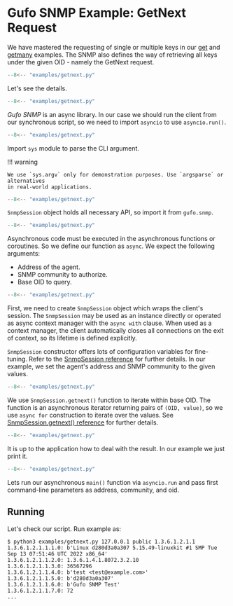 # Gufo SNMP Example: GetNext Request

We have mastered the requesting of single or multiple keys
in our [get](get.md) and [getmany](getmany.md) examples.
The SNMP also defines the way of retrieving all keys under
the given OID - namely the GetNext request.

``` py title="getnext.py" linenums="1"
--8<-- "examples/getnext.py"
```

Let's see the details.

``` py title="getnext.py" linenums="1" hl_lines="1"
--8<-- "examples/getnext.py"
```
*Gufo SNMP* is an async library. In our case
we should run the client from our synchronous script,
so we need to import `asyncio` to use `asyncio.run()`.

``` py title="getnext.py" linenums="1" hl_lines="2"
--8<-- "examples/getnext.py"
```
Import `sys` module to parse the CLI argument.

!!! warning

    We use `sys.argv` only for demonstration purposes. Use `argsparse` or alternatives
    in real-world applications.

``` py title="getnext.py" linenums="1" hl_lines="4"
--8<-- "examples/getnext.py"
```

`SnmpSession` object holds all necessary API, so import it from `gufo.snmp`.

``` py title="getnext.py" linenums="1" hl_lines="7"
--8<-- "examples/getnext.py"
```

Asynchronous code must be executed in the asynchronous functions or coroutines.
So we define our function as `async`. We expect the following arguments:

* Address of the agent.
* SNMP community to authorize.
* Base OID to query.

``` py title="getnext.py" linenums="1" hl_lines="8"
--8<-- "examples/getnext.py"
```

First, we need to create `SnmpSession` object which wraps the client's session.
The `SnmpSession` may be used as an instance directly or operated as async context manager
with the `async with` clause. When used as a context manager,
the client automatically closes all connections on the exit of context,
so its lifetime is defined explicitly.

`SnmpSession` constructor offers lots of configuration variables for fine-tuning. Refer to the 
[SnmpSession reference](../../reference/gufo/snmp/client#gufo.snmp.client.SnmpSession)
for further details. In our example, we set the agent's address and SNMP community
to the given values.

``` py title="getnext.py" linenums="1" hl_lines="9"
--8<-- "examples/getnext.py"
```

We use `SnmpSession.getnext()` function to iterate within base OID. The function is an asynchronous
iterator returning pairs of `(OID, value)`, so we use `async for` construction to iterate over the values.
See [SnmpSession.getnext() reference](../../reference/gufo/snmp/client#gufo.snmp.client.SnmpSession.getnext)
for further details. 

``` py title="getnext.py" linenums="1" hl_lines="10"
--8<-- "examples/getnext.py"
```

It is up to the application how to deal with the result.
In our example we just print it.

``` py title="getnext.py" linenums="1" hl_lines="13"
--8<-- "examples/getnext.py"
```

Lets run our asynchronous `main()` function via `asyncio.run`
and pass first command-line parameters as address, community, and oid.

## Running

Let's check our script. Run example as:

```
$ python3 examples/getnext.py 127.0.0.1 public 1.3.6.1.2.1.1
1.3.6.1.2.1.1.1.0: b'Linux d280d3a0a307 5.15.49-linuxkit #1 SMP Tue Sep 13 07:51:46 UTC 2022 x86_64'
1.3.6.1.2.1.1.2.0: 1.3.6.1.4.1.8072.3.2.10
1.3.6.1.2.1.1.3.0: 36567296
1.3.6.1.2.1.1.4.0: b'test <test@example.com>'
1.3.6.1.2.1.1.5.0: b'd280d3a0a307'
1.3.6.1.2.1.1.6.0: b'Gufo SNMP Test'
1.3.6.1.2.1.1.7.0: 72
...
```
